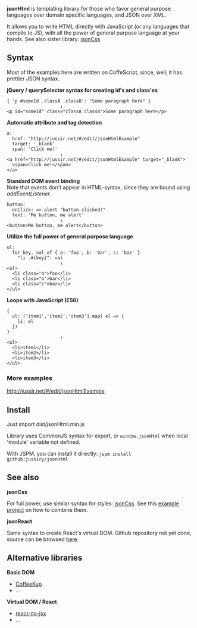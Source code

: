 **jsonHtml** is templating library for those who favor general purpose languages over domain specific languages, and JSON over XML.

It allows you to write HTML directly with JavaScript (or any languages that compile to JS), with all the power of
general purpose language at your hands. See also sister library: [jsonCss](https://github.com/jussiry/jsoncss)


## Syntax

Most of the examples here are written on CoffeScript, since, well, it has prettier JSON syntax.

**jQuery / querySelector syntax for creating id's and class'es**

    { 'p #someId .classA .classB': "Some paragraph here" }
                        ↓
    <p id="someId" class="classA classB">Some paragraph here</p>

**Automatic attribute and tag detection**

    a:
      href: "http://jussir.net/#/edit/jsonHtmlExample"
      target: '_blank'
      span: 'Click me!'
                        ↓
    <a href="http://jussir.net/#/edit/jsonHtmlExample" target="_blank">
      <span>Click me!</span>
    </a>

**Standard DOM event binding**<br/>
Note that events don't appear in HTML-syntax, since they are bound using *addEventListener*.

    button:
      onClick: => alert "button clicked!"
      text: 'Me button, me alert'
                        ↓
    <button>Me button, me alert</button>

**Utilize the full power of general purpose language**

    ul:
      for key, val of { a: 'foo', b: 'bar', c: 'baz' }
        "li .#{key}": val
                        ↓
    <ul>
      <li class="a">foo</li>
      <li class="b">bar</li>
      <li class="c">baz</li>
    </ul>

**Loops with JavaScript (ES6)**

    {
      ul: ['item1','item2','item3'].map( el => {
        li: el
      })
    }
                        ↓
    <ul>
      <li>item1</li>
      <li>item2</li>
      <li>item3</li>
    </ul>


### More examples

http://jussir.net/#/edit/jsonHtmlExample


## Install

Just import dist/jsonHtml.min.js

Library uses CommonJS syntax for export, or `window.jsonHtml` when local 'module' variable not defined.

With JSPM, you can install it directly: `jspm install github:jussiry/jsonHtml`


## See also

**jsonCss**

For full power, use similar syntax for styles: [jsonCss](https://github.com/jussiry/jsoncss).
See this [example project](https://github.com/jussiry/jsonHtmlCssExample) on how to combine them.

**jsonReact**

Same syntax to create React's virtual DOM. Github repository not yet done, source
can be browsed [here](http://jussir.net/#/edit/react_from_obj).


## Alternative libraries

**Basic DOM**

- [CoffeeKup](http://coffeekup.org/)
- ...

**Virtual DOM / React**

- [react-no-jsx](https://github.com/jussi-kalliokoski/react-no-jsx)
- ...
